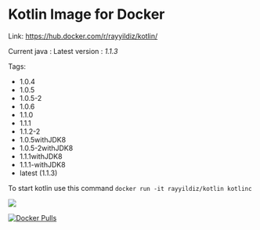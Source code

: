 Kotlin Image for Docker
===

Link: https://hub.docker.com/r/rayyildiz/kotlin/

Current java : Latest version : *1.1.3*

Tags:
* 1.0.4
* 1.0.5
* 1.0.5-2
* 1.0.6
* 1.1.0
* 1.1.1
* 1.1.2-2
* 1.0.5withJDK8
* 1.0.5-2withJDK8
* 1.1.1withJDK8
* 1.1.1-withJDK8
* latest (1.1.3)


To start kotlin use this command ```docker run -it rayyildiz/kotlin kotlinc``` 

[![](https://images.microbadger.com/badges/image/rayyildiz/kotlin.svg)](https://microbadger.com/images/rayyildiz/kotlin "Get your own image badge on microbadger.com")


[![Docker Pulls](https://img.shields.io/docker/pulls/rayyildiz/kotlin.svg)](https://hub.docker.com/r/rayyildiz/kotlin/)
